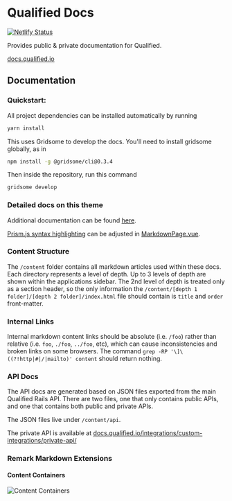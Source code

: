 # Qualified Docs

[![Netlify Status](https://api.netlify.com/api/v1/badges/27a6c94b-2bc0-4376-9a39-48ad05b5085f/deploy-status)](https://app.netlify.com/sites/fervent-mayer-2fb2ca/deploys)

Provides public & private documentation for Qualified.

[docs.qualified.io](https://docs.qualified.io)

## Documentation

### Quickstart:

All project dependencies can be installed automatically by running

```bash
yarn install
```

This uses Gridsome to develop the docs. You'll need to install gridsome globally, as in

```bash
npm install -g @gridsome/cli@0.3.4
```

Then inside the repository, run this command

```bash
gridsome develop
```

### Detailed docs on this theme

Additional documentation can be found [here](https://docc-theme.netlify.com/).

[Prism.js syntax highlighting](https://www.npmjs.com/package/prism-themes) can be adjusted in [MarkdownPage.vue](/src/templates/MarkdownPage.vue).


### Content Structure

The `/content` folder contains all markdown articles used within these docs. Each directory represents a level of depth. Up to 3 levels of depth are shown within the applications sidebar. The 2nd level of depth is treated only as a section header, so the only information the `/content/[depth 1 folder]/[depth 2 folder]/index.html` file should contain is `title` and `order` front-matter. 

### Internal Links

Internal markdown content links should be absolute (i.e. `/foo`) rather than relative (i.e. `foo`, `./foo`, `../foo`, etc), which can cause inconsistencies and broken links on some browsers. The command `grep -RP '\]\((?!http|#|/|mailto)' content` should return nothing.

### API Docs

The API docs are generated based on JSON files exported from the main Qualified Rails API. There are two files, one that only contains public APIs, and one that contains both public and private APIs.

The JSON files live under `/content/api`.

The private API is available at [docs.qualified.io/integrations/custom-integrations/private-api/](https://docs.qualified.io/integrations/custom-integrations/private-api/)

### Remark Markdown Extensions

#### Content Containers
![Content Containers](https://p191.p3.n0.cdn.getcloudapp.com/items/9ZuB6pXv/Image%202020-11-04%20at%2012.45.31%20PM.png?source=viewer&v=19cacb18db0da80c607a80a983100112)

